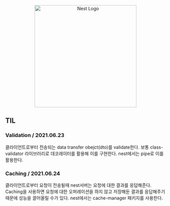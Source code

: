 <p align="center">
  <a href="http://nestjs.com/" target="blank"><img src="https://nestjs.com/img/logo_text.svg" width="320" alt="Nest Logo" /></a>
</p>

[circleci-image]: https://img.shields.io/circleci/build/github/nestjs/nest/master?token=abc123def456
[circleci-url]: https://circleci.com/gh/nestjs/nest

## TIL

### Validation / 2021.06.23

클라이언트로부터 전송되는 data transfer obejct(dto)를 validate한다. 보통 class-validator 라이브러리로 데코레이터를 활용해 이를 구현한다. nest에서는 pipe로 이를 활용한다.

### Caching / 2021.06.24

클라이언트로부터 요청이 전송될때 nest서버는 요청에 대한 결과를 응답해준다. Caching을 사용하면 요청에 대한 오퍼레이션을 하지 않고 저장해둔 결과를 응답해주기 때문에 성능을 끌어올릴 수가 있다. nest에서는 cache-manager 패키지를 사용한다.
